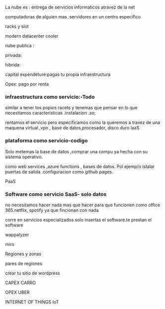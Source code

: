 La nube es : entrega de servicios informaticos atravez de  la net

computadoras de alguien mas .servidores en un centro especifico

racks y slot

modern datacenter cooler

nube publica :

privada: 

hibrida:

capital expendeture:pagas tu propia infraestructura

Opex: pago por renta

### infraestructura como servicio:-Todo

similar a tener tos popios racets y tenemas que pensar en lo que necesitamos caracteristicas .instalacion .so; 

rentamos el servicio pero especificamos como la queremos a travez de una maquena virtual ,vpn , base de datos,procesador, disco duro IaaS

### plataforma como servicio-codigo

Solo metemas la base de datos ,comprar una compu ya hecha con su sistema operativo.

como web services ,azure functions , bases de datos. Pol ejemp/o istalar puertas de  salida .configuracion como github pages.

PaaS



### Software como servicio SaaS- solo datos

no necesitamos hacer nada mas que hacer para que funcionen como office 365.netflix, spotify ya que fincionan con nada 

corre en servicios especializados solo insertas el software.te prestan el software 

wappalyzer

miro



Regiones y zonas

pares de regiones

crear tu sitio de wordpress

CAPEX CARRO 

OPEX UBER

INTERNET OF THINGS IoT

